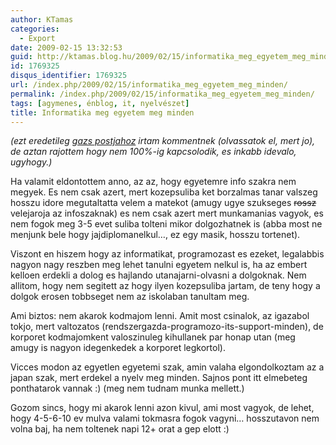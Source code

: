 ```yaml
---
author: KTamas
categories:
  - Export
date: 2009-02-15 13:32:53
guid: http://ktamas.blog.hu/2009/02/15/informatika_meg_egyetem_meg_minden
id: 1769325
disqus_identifier: 1769325
url: /index.php/2009/02/15/informatika_meg_egyetem_meg_minden/
permalink: /index.php/2009/02/15/informatika_meg_egyetem_meg_minden/
tags: [agymenes, énblog, it, nyelvészet]
title: Informatika meg egyetem meg minden
---
```


<div class="comment-content">
  <p>
    <em>(ezt eredetileg <a href="http://bergengocia.net/2009/02/szuletett-informatikus.htm" target="_blank">gazs postjahoz</a> irtam kommentnek (olvassatok el, mert jo), de aztan rajottem hogy nem 100%-ig kapcsolodik, es inkabb idevalo, ugyhogy.)</em>
  </p>
  
  <p>
    Ha valamit eldontottem anno, az az, hogy egyetemre info szakra nem megyek. Es nem csak azert, mert kozepsuliba ket borzalmas tanar valszeg hosszu idore megutaltatta velem a matekot (amugy ugye szukseges <span style="text-decoration: line-through;">rossz</span> velejaroja az infoszaknak) es nem csak azert mert munkamanias vagyok, es nem fogok meg 3-5 evet suliba tolteni mikor dolgozhatnek is (abba most ne menjunk bele hogy jajdiplomanelkul…, ez egy masik, hosszu tortenet).
  </p>
  
  <p>
    Viszont en hiszem hogy az informatikat, programozast es ezeket, legalabbis nagyon nagy reszben meg lehet tanulni egyetem nelkul is, ha az embert kelloen erdekli a dolog es hajlando utanajarni-olvasni a dolgoknak. Nem allitom, hogy nem segitett az hogy ilyen kozepsuliba jartam, de teny hogy a dolgok erosen tobbseget nem az iskolaban tanultam meg.
  </p>
  
  <p>
    Ami biztos: nem akarok kodmajom lenni. Amit most csinalok, az igazabol tokjo, mert valtozatos (rendszergazda-programozo-its-support-minden), de korporet kodmajomkent valoszinuleg kihullanek par honap utan (meg amugy is nagyon idegenkedek a korporet legkortol).
  </p>
  
  <p>
    Vicces modon az egyetlen egyetemi szak, amin valaha elgondolkoztam az a japan szak, mert erdekel a nyelv meg minden. Sajnos pont itt elmebeteg ponthatarok vannak :) (meg nem tudnam munka mellett.)
  </p>
  
  <p>
    Gozom sincs, hogy mi akarok lenni azon kivul, ami most vagyok, de lehet, hogy 4-5-6-10 ev mulva valami tokmasra fogok vagyni… hosszutavon nem volna baj, ha nem toltenek napi 12+ orat a gep elott :)
  </p>
</div></p>
